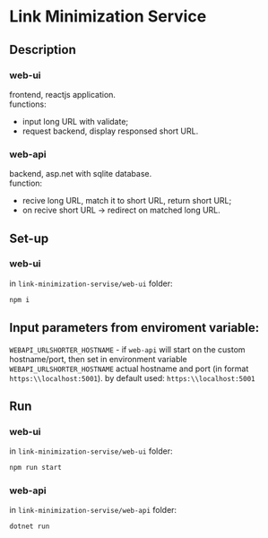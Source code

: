 # Link Minimization Service

## Description

### web-ui

frontend, reactjs application.  
functions:

- input long URL with validate;
- request backend, display responsed short URL.

### web-api

backend, asp.net with sqlite database.  
function:

- recive long URL, match it to short URL, return short URL;
- on recive short URL -> redirect on matched long URL.

## Set-up

### web-ui

in `link-minimization-servise/web-ui` folder:

```bash
npm i
```

## Input parameters from enviroment variable:

`WEBAPI_URLSHORTER_HOSTNAME` - if `web-api` will start on the custom hostname/port, then set in environment variable `WEBAPI_URLSHORTER_HOSTNAME` actual hostname and port (in format `https:\\localhost:5001`). by default used: `https:\\localhost:5001`

## Run

### web-ui

in `link-minimization-servise/web-ui` folder:

```bash
npm run start
```

### web-api

in `link-minimization-servise/web-api` folder:

```bash
dotnet run
```
